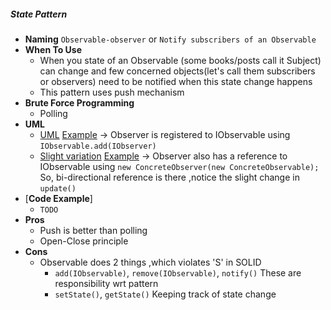 ##### State Pattern
- **Naming** `Observable-observer` or `Notify subscribers of an Observable`
- **When To Use**
    - When you state of an Observable (some books/posts call it Subject) can change and few concerned objects(let's call them subscribers or observers) need to be notified when this state change happens
    - This pattern uses push mechanism 
- **Brute Force Programming**
    - Polling 
- **UML**
    - [UML](UML.puml) [Example](https://www.geeksforgeeks.org/observer-pattern-set-1-introduction/) -> Observer is registered to IObservable using `IObservable.add(IObserver)`
    - [Slight variation](UML.puml) [Example](https://www.tutorialspoint.com/design_pattern/observer_pattern.htm) -> Observer also has a reference to IObservable using `new ConcreteObserver(new ConcreteObservable); `
    So, bi-directional reference is there ,notice the slight change in `update()`
- [**Code Example**]
    - `TODO`
- **Pros** 
    - Push is better than polling
    - Open-Close principle
- **Cons**
    - Observable does 2 things ,which violates 'S' in SOLID
        - `add(IObservable)`, `remove(IObservable)`, `notify()` These are responsibility wrt pattern
        - `setState()`, `getState()` Keeping track of state change